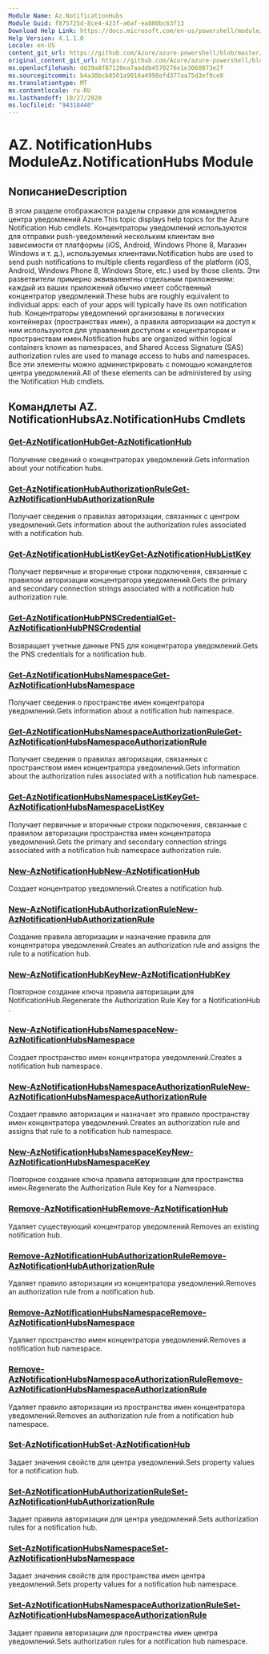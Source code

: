 ```yaml
---
Module Name: Az.NotificationHubs
Module Guid: f875725d-8ce4-423f-a6af-ea880bc63f13
Download Help Link: https://docs.microsoft.com/en-us/powershell/module/az.notificationhubs
Help Version: 4.1.1.0
Locale: en-US
content_git_url: https://github.com/Azure/azure-powershell/blob/master/src/NotificationHubs/NotificationHubs/help/Az.NotificationHubs.md
original_content_git_url: https://github.com/Azure/azure-powershell/blob/master/src/NotificationHubs/NotificationHubs/help/Az.NotificationHubs.md
ms.openlocfilehash: dd39a8f87120ea7aaddb4570276e1e3060873e2f
ms.sourcegitcommit: b4a38bcb0501a9016a4998efd377aa75d3ef9ce8
ms.translationtype: MT
ms.contentlocale: ru-RU
ms.lasthandoff: 10/27/2020
ms.locfileid: "94318440"
---
```

# <span data-ttu-id="26551-101">AZ. NotificationHubs Module</span><span class="sxs-lookup"><span data-stu-id="26551-101">Az.NotificationHubs Module</span></span>
## <span data-ttu-id="26551-102">Nописание</span><span class="sxs-lookup"><span data-stu-id="26551-102">Description</span></span>
<span data-ttu-id="26551-103">В этом разделе отображаются разделы справки для командлетов центра уведомлений Azure.</span><span class="sxs-lookup"><span data-stu-id="26551-103">This topic displays help topics for the Azure Notification Hub cmdlets.</span></span> <span data-ttu-id="26551-104">Концентраторы уведомлений используются для отправки push-уведомлений нескольким клиентам вне зависимости от платформы (iOS, Android, Windows Phone 8, Магазин Windows и т. д.), используемых клиентами.</span><span class="sxs-lookup"><span data-stu-id="26551-104">Notification hubs are used to send push notifications to multiple clients regardless of the platform (iOS, Android, Windows Phone 8, Windows Store, etc.) used by those clients.</span></span> <span data-ttu-id="26551-105">Эти разветвители примерно эквивалентны отдельным приложениям: каждый из ваших приложений обычно имеет собственный концентратор уведомлений.</span><span class="sxs-lookup"><span data-stu-id="26551-105">These hubs are roughly equivalent to individual apps: each of your apps will typically have its own notification hub.</span></span> <span data-ttu-id="26551-106">Концентраторы уведомлений организованы в логических контейнерах (пространствах имен), а правила авторизации на доступ к ним используются для управления доступом к концентраторам и пространствам имен.</span><span class="sxs-lookup"><span data-stu-id="26551-106">Notification hubs are organized within logical containers known as namespaces, and Shared Access Signature (SAS) authorization rules are used to manage access to hubs and namespaces.</span></span> <span data-ttu-id="26551-107">Все эти элементы можно администрировать с помощью командлетов центра уведомлений.</span><span class="sxs-lookup"><span data-stu-id="26551-107">All of these elements can be administered by using the Notification Hub cmdlets.</span></span>

## <span data-ttu-id="26551-108">Командлеты AZ. NotificationHubs</span><span class="sxs-lookup"><span data-stu-id="26551-108">Az.NotificationHubs Cmdlets</span></span>
### [<span data-ttu-id="26551-109">Get-AzNotificationHub</span><span class="sxs-lookup"><span data-stu-id="26551-109">Get-AzNotificationHub</span></span>](Get-AzNotificationHub.md)
<span data-ttu-id="26551-110">Получение сведений о концентраторах уведомлений.</span><span class="sxs-lookup"><span data-stu-id="26551-110">Gets information about your notification hubs.</span></span>

### [<span data-ttu-id="26551-111">Get-AzNotificationHubAuthorizationRule</span><span class="sxs-lookup"><span data-stu-id="26551-111">Get-AzNotificationHubAuthorizationRule</span></span>](Get-AzNotificationHubAuthorizationRule.md)
<span data-ttu-id="26551-112">Получает сведения о правилах авторизации, связанных с центром уведомлений.</span><span class="sxs-lookup"><span data-stu-id="26551-112">Gets information about the authorization rules associated with a notification hub.</span></span>

### [<span data-ttu-id="26551-113">Get-AzNotificationHubListKey</span><span class="sxs-lookup"><span data-stu-id="26551-113">Get-AzNotificationHubListKey</span></span>](Get-AzNotificationHubListKey.md)
<span data-ttu-id="26551-114">Получает первичные и вторичные строки подключения, связанные с правилом авторизации концентратора уведомлений.</span><span class="sxs-lookup"><span data-stu-id="26551-114">Gets the primary and secondary connection strings associated with a notification hub authorization rule.</span></span>

### [<span data-ttu-id="26551-115">Get-AzNotificationHubPNSCredential</span><span class="sxs-lookup"><span data-stu-id="26551-115">Get-AzNotificationHubPNSCredential</span></span>](Get-AzNotificationHubPNSCredential.md)
<span data-ttu-id="26551-116">Возвращает учетные данные PNS для концентратора уведомлений.</span><span class="sxs-lookup"><span data-stu-id="26551-116">Gets the PNS credentials for a notification hub.</span></span>

### [<span data-ttu-id="26551-117">Get-AzNotificationHubsNamespace</span><span class="sxs-lookup"><span data-stu-id="26551-117">Get-AzNotificationHubsNamespace</span></span>](Get-AzNotificationHubsNamespace.md)
<span data-ttu-id="26551-118">Получает сведения о пространстве имен концентратора уведомлений.</span><span class="sxs-lookup"><span data-stu-id="26551-118">Gets information about a notification hub namespace.</span></span>

### [<span data-ttu-id="26551-119">Get-AzNotificationHubsNamespaceAuthorizationRule</span><span class="sxs-lookup"><span data-stu-id="26551-119">Get-AzNotificationHubsNamespaceAuthorizationRule</span></span>](Get-AzNotificationHubsNamespaceAuthorizationRule.md)
<span data-ttu-id="26551-120">Получает сведения о правилах авторизации, связанных с пространством имен концентратора уведомлений.</span><span class="sxs-lookup"><span data-stu-id="26551-120">Gets information about the authorization rules associated with a notification hub namespace.</span></span>

### [<span data-ttu-id="26551-121">Get-AzNotificationHubsNamespaceListKey</span><span class="sxs-lookup"><span data-stu-id="26551-121">Get-AzNotificationHubsNamespaceListKey</span></span>](Get-AzNotificationHubsNamespaceListKey.md)
<span data-ttu-id="26551-122">Получает первичные и вторичные строки подключения, связанные с правилом авторизации пространства имен концентратора уведомлений.</span><span class="sxs-lookup"><span data-stu-id="26551-122">Gets the primary and secondary connection strings associated with a notification hub namespace authorization rule.</span></span>

### [<span data-ttu-id="26551-123">New-AzNotificationHub</span><span class="sxs-lookup"><span data-stu-id="26551-123">New-AzNotificationHub</span></span>](New-AzNotificationHub.md)
<span data-ttu-id="26551-124">Создает концентратор уведомлений.</span><span class="sxs-lookup"><span data-stu-id="26551-124">Creates a notification hub.</span></span>

### [<span data-ttu-id="26551-125">New-AzNotificationHubAuthorizationRule</span><span class="sxs-lookup"><span data-stu-id="26551-125">New-AzNotificationHubAuthorizationRule</span></span>](New-AzNotificationHubAuthorizationRule.md)
<span data-ttu-id="26551-126">Создание правила авторизации и назначение правила для концентратора уведомлений.</span><span class="sxs-lookup"><span data-stu-id="26551-126">Creates an authorization rule and assigns the rule to a notification hub.</span></span>

### [<span data-ttu-id="26551-127">New-AzNotificationHubKey</span><span class="sxs-lookup"><span data-stu-id="26551-127">New-AzNotificationHubKey</span></span>](New-AzNotificationHubKey.md)
<span data-ttu-id="26551-128">Повторное создание ключа правила авторизации для NotificationHub.</span><span class="sxs-lookup"><span data-stu-id="26551-128">Regenerate the Authorization Rule Key for a NotificationHub .</span></span>

### [<span data-ttu-id="26551-129">New-AzNotificationHubsNamespace</span><span class="sxs-lookup"><span data-stu-id="26551-129">New-AzNotificationHubsNamespace</span></span>](New-AzNotificationHubsNamespace.md)
<span data-ttu-id="26551-130">Создает пространство имен концентратора уведомлений.</span><span class="sxs-lookup"><span data-stu-id="26551-130">Creates a notification hub namespace.</span></span>

### [<span data-ttu-id="26551-131">New-AzNotificationHubsNamespaceAuthorizationRule</span><span class="sxs-lookup"><span data-stu-id="26551-131">New-AzNotificationHubsNamespaceAuthorizationRule</span></span>](New-AzNotificationHubsNamespaceAuthorizationRule.md)
<span data-ttu-id="26551-132">Создает правило авторизации и назначает это правило пространству имен концентратора уведомлений.</span><span class="sxs-lookup"><span data-stu-id="26551-132">Creates an authorization rule and assigns that rule to a notification hub namespace.</span></span>

### [<span data-ttu-id="26551-133">New-AzNotificationHubsNamespaceKey</span><span class="sxs-lookup"><span data-stu-id="26551-133">New-AzNotificationHubsNamespaceKey</span></span>](New-AzNotificationHubsNamespaceKey.md)
<span data-ttu-id="26551-134">Повторное создание ключа правила авторизации для пространства имен.</span><span class="sxs-lookup"><span data-stu-id="26551-134">Regenerate the Authorization Rule Key for a Namespace.</span></span>

### [<span data-ttu-id="26551-135">Remove-AzNotificationHub</span><span class="sxs-lookup"><span data-stu-id="26551-135">Remove-AzNotificationHub</span></span>](Remove-AzNotificationHub.md)
<span data-ttu-id="26551-136">Удаляет существующий концентратор уведомлений.</span><span class="sxs-lookup"><span data-stu-id="26551-136">Removes an existing notification hub.</span></span>

### [<span data-ttu-id="26551-137">Remove-AzNotificationHubAuthorizationRule</span><span class="sxs-lookup"><span data-stu-id="26551-137">Remove-AzNotificationHubAuthorizationRule</span></span>](Remove-AzNotificationHubAuthorizationRule.md)
<span data-ttu-id="26551-138">Удаляет правило авторизации из концентратора уведомлений.</span><span class="sxs-lookup"><span data-stu-id="26551-138">Removes an authorization rule from a notification hub.</span></span>

### [<span data-ttu-id="26551-139">Remove-AzNotificationHubsNamespace</span><span class="sxs-lookup"><span data-stu-id="26551-139">Remove-AzNotificationHubsNamespace</span></span>](Remove-AzNotificationHubsNamespace.md)
<span data-ttu-id="26551-140">Удаляет пространство имен концентратора уведомлений.</span><span class="sxs-lookup"><span data-stu-id="26551-140">Removes a notification hub namespace.</span></span>

### [<span data-ttu-id="26551-141">Remove-AzNotificationHubsNamespaceAuthorizationRule</span><span class="sxs-lookup"><span data-stu-id="26551-141">Remove-AzNotificationHubsNamespaceAuthorizationRule</span></span>](Remove-AzNotificationHubsNamespaceAuthorizationRule.md)
<span data-ttu-id="26551-142">Удаляет правило авторизации из пространства имен концентратора уведомлений.</span><span class="sxs-lookup"><span data-stu-id="26551-142">Removes an authorization rule from a notification hub namespace.</span></span>

### [<span data-ttu-id="26551-143">Set-AzNotificationHub</span><span class="sxs-lookup"><span data-stu-id="26551-143">Set-AzNotificationHub</span></span>](Set-AzNotificationHub.md)
<span data-ttu-id="26551-144">Задает значения свойств для центра уведомлений.</span><span class="sxs-lookup"><span data-stu-id="26551-144">Sets property values for a notification hub.</span></span>

### [<span data-ttu-id="26551-145">Set-AzNotificationHubAuthorizationRule</span><span class="sxs-lookup"><span data-stu-id="26551-145">Set-AzNotificationHubAuthorizationRule</span></span>](Set-AzNotificationHubAuthorizationRule.md)
<span data-ttu-id="26551-146">Задает правила авторизации для центра уведомлений.</span><span class="sxs-lookup"><span data-stu-id="26551-146">Sets authorization rules for a notification hub.</span></span>

### [<span data-ttu-id="26551-147">Set-AzNotificationHubsNamespace</span><span class="sxs-lookup"><span data-stu-id="26551-147">Set-AzNotificationHubsNamespace</span></span>](Set-AzNotificationHubsNamespace.md)
<span data-ttu-id="26551-148">Задает значения свойств для пространства имен центра уведомлений.</span><span class="sxs-lookup"><span data-stu-id="26551-148">Sets property values for a notification hub namespace.</span></span>

### [<span data-ttu-id="26551-149">Set-AzNotificationHubsNamespaceAuthorizationRule</span><span class="sxs-lookup"><span data-stu-id="26551-149">Set-AzNotificationHubsNamespaceAuthorizationRule</span></span>](Set-AzNotificationHubsNamespaceAuthorizationRule.md)
<span data-ttu-id="26551-150">Задает правила авторизации для пространства имен центра уведомлений.</span><span class="sxs-lookup"><span data-stu-id="26551-150">Sets authorization rules for a notification hub namespace.</span></span>

